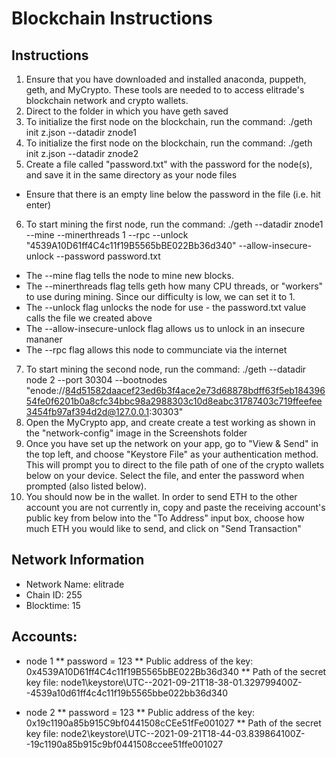 # Blockchain Instructions

## Instructions
1. Ensure that you have downloaded and installed anaconda, puppeth, geth, and MyCrypto. These tools are needed to to access elitrade's blockchain network and crypto wallets. 
2. Direct to the folder in which you have geth saved
3. To initialize the first node on the blockchain, run the command: ./geth init z.json --datadir znode1
4. To initialize the first node on the blockchain, run the command: ./geth init z.json --datadir znode2
5. Create a file called "password.txt" with the password for the node(s), and save it in the same directory as your node files
* Ensure that there is an empty line below the password in the file (i.e. hit enter)
6. To start mining the first node, run the command: ./geth --datadir znode1 --mine --minerthreads 1 --rpc --unlock "4539A10D61ff4C4c11f19B5565bBE022Bb36d340" --allow-insecure-unlock --password password.txt
* The --mine flag tells the node to mine new blocks.
* The --minerthreads flag tells geth how many CPU threads, or "workers" to use during mining. Since our difficulty is low, we can set it to 1.
* The --unlock flag unlocks the node for use - the password.txt value calls the file we created above
* The --allow-insecure-unlock flag allows us to unlock in an insecure mananer 
* The --rpc flag allows this node to communciate via the internet
7. To start mining the second node, run the command: ./geth --datadir node 2 --port 30304 --bootnodes "enode://84d51582daacef23ed6b3f4ace2e73d68878bdff63f5eb18439654fe0f6201b0a8cfc34bbc98a2988303c10d8eabc31787403c719ffeefee3454fb97af394d2d@127.0.0.1:30303" 
8. Open the MyCrypto app, and create create a test working as shown in the "network-config" image in the Screenshots folder
9. Once you have set up the network on your app, go to "View & Send" in the top left, and choose "Keystore File" as your authentication method. This will prompt you to direct to the file path of one of the crypto wallets below on your device. Select the file, and enter the password when prompted (also listed below).
10. You should now be in the wallet. In order to send ETH to the other account you are not currently in, copy and paste the receiving account's public key from below into the "To Address" input box, choose how much ETH you would like to send, and click on "Send Transaction"


## Network Information
* Network Name: elitrade
* Chain ID: 255
* Blocktime: 15

## Accounts:
* node 1 
** password = 123
** Public address of the key:   0x4539A10D61ff4C4c11f19B5565bBE022Bb36d340
** Path of the secret key file: node1\keystore\UTC--2021-09-21T18-38-01.329799400Z--4539a10d61ff4c4c11f19b5565bbe022bb36d340


* node 2
** password = 123
** Public address of the key:   0x19c1190a85b915C9bf0441508cCEe51fFe001027
** Path of the secret key file: node2\keystore\UTC--2021-09-21T18-44-03.839864100Z--19c1190a85b915c9bf0441508ccee51ffe001027
